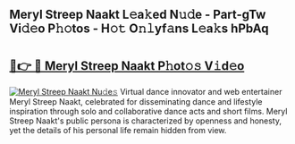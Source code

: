 ## Meryl Streep Naakt L𝚎a𝚔ed N𝚞𝚍e - Part-gTw Vi𝚍𝚎o P𝚑𝚘tos - H𝚘𝚝 O𝚗𝚕yf𝚊ns L𝚎a𝚔s hPbAq

# <h2><a href="http://kf8v9w.oniu.top/?m=Meryl+Streep+Naakt">🔗👉 🔴 Meryl Streep Naakt P𝚑ot𝚘𝚜 V𝚒d𝚎o</a></h2>

[![Meryl Streep Naakt Nu𝚍e𝚜](https://i.imgur.com/0qMVB7G.gif)](http://kf8v9w.oniu.top/?m=Meryl+Streep+Naakt)
Virtual dance innovator and web entertainer Meryl Streep Naakt, celebrated for disseminating dance and lifestyle inspiration through solo and collaborative dance acts and short films. Meryl Streep Naakt's public persona is characterized by openness and honesty, yet the details of his personal life remain hidden from view.  
